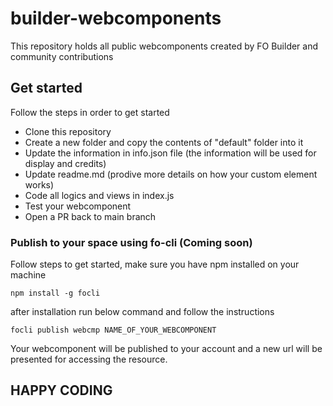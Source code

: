 # builder-webcomponents
This repository holds all public webcomponents created by FO Builder and community contributions

## Get started
Follow the steps in order to get started
- Clone this repository
- Create a new folder and copy the contents of "default" folder into it
- Update the information in info.json file (the information will be used for display and credits)
- Update readme.md (prodive more details on how your custom element works)
- Code all logics and views in index.js
- Test your webcomponent
- Open a PR back to main branch

### Publish to your space using fo-cli (Coming soon)
Follow steps to get started, make sure you have npm installed on your machine
    
    npm install -g focli
    
after installation run below command and follow the instructions
    
    focli publish webcmp NAME_OF_YOUR_WEBCOMPONENT
    
Your webcomponent will be published to your account and a new url will be presented for accessing the resource.

## HAPPY CODING
